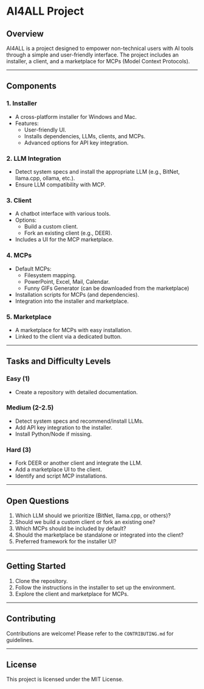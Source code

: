 # AI4ALL Project

## Overview
AI4ALL is a project designed to empower non-technical users with AI tools through a simple and user-friendly interface. The project includes an installer, a client, and a marketplace for MCPs (Model Context Protocols).

---

## Components

### 1. Installer
- A cross-platform installer for Windows and Mac.
- Features:
  - User-friendly UI.
  - Installs dependencies, LLMs, clients, and MCPs.
  - Advanced options for API key integration.

### 2. LLM Integration
- Detect system specs and install the appropriate LLM (e.g., BitNet, llama.cpp, ollama, etc.).
- Ensure LLM compatibility with MCP.

### 3. Client
- A chatbot interface with various tools.
- Options:
  - Build a custom client.
  - Fork an existing client (e.g., DEER).
- Includes a UI for the MCP marketplace.

### 4. MCPs
- Default MCPs:
  - Filesystem mapping.
  - PowerPoint, Excel, Mail, Calendar.
  - Funny GIFs Generator (can be downloaded from the marketplace)
- Installation scripts for MCPs (and dependencies).
- Integration into the installer and marketplace.

### 5. Marketplace
- A marketplace for MCPs with easy installation.
- Linked to the client via a dedicated button.

---

## Tasks and Difficulty Levels

### Easy (1)
- Create a repository with detailed documentation.

### Medium (2-2.5)
- Detect system specs and recommend/install LLMs.
- Add API key integration to the installer.
- Install Python/Node if missing.

### Hard (3)
- Fork DEER or another client and integrate the LLM.
- Add a marketplace UI to the client.
- Identify and script MCP installations.

---

## Open Questions
1. Which LLM should we prioritize (BitNet, llama.cpp, or others)?
2. Should we build a custom client or fork an existing one?
3. Which MCPs should be included by default?
4. Should the marketplace be standalone or integrated into the client?
5. Preferred framework for the installer UI?

---

## Getting Started
1. Clone the repository.
2. Follow the instructions in the installer to set up the environment.
3. Explore the client and marketplace for MCPs.

---

## Contributing
Contributions are welcome! Please refer to the `CONTRIBUTING.md` for guidelines.

---

## License
This project is licensed under the MIT License.
